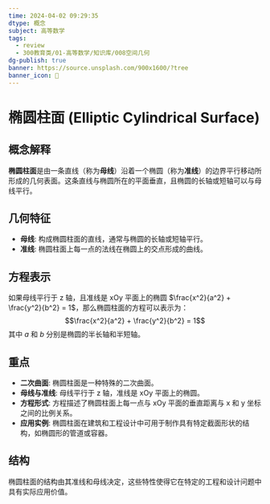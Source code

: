 ```yaml
---
time: 2024-04-02 09:29:35
dtype: 概念
subject: 高等数学
tags:
  - review
  - 300教育类/01-高等数学/知识库/008空间几何
dg-publish: true
banner: https://source.unsplash.com/900x1600/?tree
banner_icon: 🧠
---
```

# 椭圆柱面 (Elliptic Cylindrical Surface)

## 概念解释
**椭圆柱面**是由一条直线（称为**母线**）沿着一个椭圆（称为**准线**）的边界平行移动所形成的几何表面。这条直线与椭圆所在的平面垂直，且椭圆的长轴或短轴可以与母线平行。

## 几何特征
- **母线**: 构成椭圆柱面的直线，通常与椭圆的长轴或短轴平行。
- **准线**: 椭圆柱面上每一点的法线在椭圆上的交点形成的曲线。

## 方程表示
如果母线平行于 z 轴，且准线是 xOy 平面上的椭圆 $\frac{x^2}{a^2} + \frac{y^2}{b^2} = 1$，那么椭圆柱面的方程可以表示为：
$$\frac{x^2}{a^2} + \frac{y^2}{b^2} = 1$$
其中 $a$ 和 $b$ 分别是椭圆的半长轴和半短轴。

## 重点
- **二次曲面**: 椭圆柱面是一种特殊的二次曲面。
- **母线与准线**: 母线平行于 z 轴，准线是 xOy 平面上的椭圆。
- **方程形式**: 方程描述了椭圆柱面上每一点与 xOy 平面的垂直距离与 x 和 y 坐标之间的比例关系。
- **应用实例**: 椭圆柱面在建筑和工程设计中可用于制作具有特定截面形状的结构，如椭圆形的管道或容器。

## 结构
椭圆柱面的结构由其准线和母线决定，这些特性使得它在特定的工程和设计问题中具有实际应用价值。

